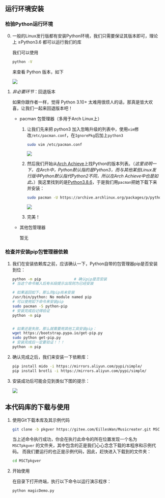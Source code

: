 
##  运行环境安装

### 检验Python运行环境

0.	一般的Linux发行版都有安装Python环境，我们只需要保证其版本即可，理论上 ≥Python3.6 都可以运行我们的库

	我们可以使用

	```bash
	python -V
	```

	来查看 Python 版本，如下
	
	<img src=https://foruda.gitee.com/images/1665120915821957090/429561fd_9911226.png>

1.	*非必要环节*：回退版本

	如果你跟作者一样，觉得 Python 3.10+ 太难用很烦人的话，那真是皆大欢喜，让我们一起来回退版本吧！

	-	pacman 包管理器（多用于Arch Linux上）

		1.	让我们先来把 python3 加入忽略升级的列表中，使用`vim`修改`/etc/pacman.conf`，在`IgnorePkg`后加上`python3`

			```bash
			sudo vim /etc/pacman.conf
			```

			<img src=https://foruda.gitee.com/images/1665124611490335193/5e99ca26_9911226.png>

		2.	然后我们开始从[Arch Achieve](https://archive.archlinux.org/packages/)上找Python的版本列表。（*这里说明一下，在Arch中，Python默认指的是Python3，而与其他某些Linux发行版中Python默认指代Python2不同，所以在Arch Achieve中也是如此。*）我这里找到的是[Python3.8.6](https://archive.archlinux.org/packages/p/python/python-3.8.6-1-x86_64.pkg.tar.zst)，于是我们用`pacman`把她下载下来并安装：

			```bash
			sudo pacman -U https://archive.archlinux.org/packages/p/python/python-3.8.6-1-x86_64.pkg.tar.zst
			```

			<img src=https://foruda.gitee.com/images/1665126362769399903/ea4b9598_9911226.png>

		3.	完美！
	
	-	其他包管理器

		暂无

### 检查并安装pip包管理器依赖

1.	我们在安装依赖库之前，应该确认一下，Python自带的包管理器pip是否安装到位：

	```bash
	python -m pip				# 确认pip是否安装
	# 当这个命令输入后有长段提示出现则为已经安装

	# 如果返回如下，那么则pip尚未安装
	/usr/bin/python: No module named pip
	# 可以使用如下命令来安装pip
	sudo pacman -S python-pip
	# 安装完成后记得验证
	python -m pip


	# 如果还是失败，那么就需要用其他工具安装pip：
	wget https://bootstrap.pypa.io/get-pip.py
	sudo python get-pip.py
	# 安装完成后一定要验证！！！
	python -m pip
	```

2.	确认完成之后，我们来安装一下依赖库：
	
	```bash
	pip install mido -i https://mirrors.aliyun.com/pypi/simple/
	pip install brotli -i https://mirrors.aliyun.com/pypi/simple/
	```

3.	安装成功后可能会见到类似下图的提示：

	<img src="https://foruda.gitee.com/images/1662737676719454287/f61a70f7_9911226.png">


## 本代码库的下载与使用

1. 使用Git下载本库及其示例代码

	```bash
	git clone -b pkgver https://gitee.com/EillesWan/Musicreater.git MSCTpkgver
	```

	当上述命令执行成功，你会在执行此命令的所在位置发现一个名为 `MSCTpkgver` 的文件夹，其中包含的正是我们心心念念下载的本程序和示例代码。
	而我们要运行的也正是示例代码，因此，赶快进入下载到的文件夹：

	```bash
	cd MSCTpkgver
	```

1. 开始使用

	在目录下打开终端，执行以下命令以运行演示程序：

	```bash
	python magicDemo.py
	```

